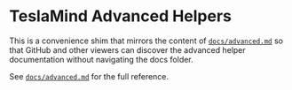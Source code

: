 # TeslaMind Advanced Helpers

This is a convenience shim that mirrors the content of
[`docs/advanced.md`](docs/advanced.md) so that GitHub and other viewers can
discover the advanced helper documentation without navigating the docs folder.

See [`docs/advanced.md`](docs/advanced.md) for the full reference.
